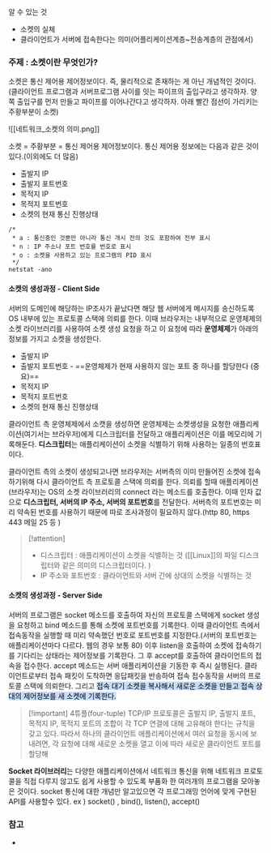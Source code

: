 
알 수 있는 것
* 소켓의 실체
* 클라이언트가 서버에 접속한다는 의미(어플리케이션계층~전송계층의 관점에서)

### 주제 : 소켓이란 무엇인가? 

소켓은 통신 제어용 제어정보이다. 즉, 물리적으로 존재하는 게 아닌 개념적인 것이다. 
(클라이언트 프로그램과 서버프로그램 사이를 잇는 파이프의 출입구라고 생각하자. 양쪽 출입구를 먼저 만들고 파이프를 이어나간다고 생각하자. 아래 빨간 점선이 가리키는 주황부분이 소켓)


![[네트워크_소켓의 의미.png]]

소켓 = 주황부분 = 통신 제어용 제어정보이다. 
통신 제어용 정보에는 다음과 같은 것이 있다.(이외에도 더 많음)
* 출발지 IP
* 출발지 포트번호
* 목적지 IP
* 목적지 포트번호
* 소켓의 현재 통신 진행상태

```linux
/*
 * a : 통신중인 것뿐만 아니라 통신 개시 전의 것도 포함하여 전부 표시 
 * n : IP 주소나 포트 번호를 번호로 표시
 * o : 소켓을 사용하고 있는 프로그램의 PID 표시
 */
netstat -ano

```

#### 소켓의 생성과정 - Client Side

서버의 도메인에 해당하는 IP조사가 끝났다면 해당 웹 서버에게 메시지를 송신하도록 OS 내부에 있는 프로토콜 스택에 의뢰를 한다. 이때 브라우저는 내부적으로 운영체제의 소켓 라이브러리를 사용하여 소켓 생성 요청을 하고 이 요청에 따라 **운영체제**가 아래의 정보를 가지고 소켓을 생성한다.   
* 출발지 IP
* 출발지 포트번호 - ==운영체제가 현재 사용하지 않는 포트 중 하나를 할당한다 (중요)==
* 목적지 IP
* 목적지 포트번호
* 소켓의 현재 통신 진행상태

클라이언트 측 운영체제에서 소캣을 생성하면 운영체제는 소켓생성을 요청한 애플리케이션(여기서는 브라우저)에게 디스크립터를 전달하고 애플리케이션은 이를 메모리에 기록해둔다. 
**디스크립터**는 애플리케이션이 소켓을 식별하기 위해 사용하는 일종의 번호표이다. 

클라이언트 측의 소켓이 생성되고나면 브라우저는 서버측의 이미 만들어진 소켓에 접속하기위해 다시 클라이언트 측 프로토콜 스택에 의뢰를 한다. 의뢰를 할때 애플리케이션(브라우저)는 OS의 소켓 라이브러리의 connect 라는 메소드를 호출한다. 이때 인자 값으로 **디스크립터, 서버의 IP 주소, 서버의 포트번호**를 전달한다. 서버측의 포트번호는 미리 약속된 번호를 사용하기 때문에 따로 조사과정이 필요하지 않다.(http 80, https 443 메일 25 등 )

>[!attention]
> * 디스크립터 : 애플리케이션이 소켓을 식별하는 것 ([[Linux]]의  파일 디스크립터와 같은 의미의 디스크립터이다.  )
> * IP 주소와 포트번호 : 클라이언트와 서버 간에 상대의 소켓을 식별하는 것 
> 
>

#### 소켓의 생성과정 - Server Side
서버의 프로그램은 socket 메소드를 호출하여 자신의 프로토콜 스택에게 socket 생성을 요청하고 bind 메소드를 통해 소켓에 포트번호를 기록한다. 이때 클라이언트 측에서 접속동작을 실행할 때 미리 약속했던 번호로 포트번호를 지정한다.(서버의 포트번호는 애플리케이션마다 다르다. 웹의 경우 보통 80)
이후 listen을 호출하여 소켓에 접속하기를 기다리는 상태라는 제어정보를 기록한다. 그 후 accept를 호출하여 클라이언트의 접속을 접수한다. accept 메소드는 서버 애플리케이션을 기동한 후 즉시 실행된다. 클라이언트로부터 접속 패킷이 도착하면 응답패킷을 반송하여 접속 접수동작을 서버의 프로토콜 스택에 의뢰한다. 그리고 <mark style="background: #ADCCFFA6;">접속 대기 소켓을 복사해서 새로운 소켓을 만들고 접속 상대의 
제어정보를 새 소켓에 기록한다. </mark>

>[!important] 4튜플(four-tuple)
>TCP/IP 프로토콜은 출발지 IP, 출발지 포트, 목적지 IP, 목적지 포트의 조합이 각 TCP 연결에 대해 고유해야 한다는 규칙을 갖고 있다. 따라서 하나의 클라이언트 애플리케이션에서 여러 요청을 동시에 보내려면, 각 요청에 대해 새로운 소켓을 열고 이에 따라 새로운 클라이언트 포트를 할당해
>


**Socket 라이브러리**는 다양한 애플리케이션에서 네트워크 통신을 위해 네트워크 프로토콜을 직접 다루지 않고도 쉽게 사용할 수 있도록 부품화 한 여러개의 프로그램을 모아놓은 것이다. 
socket 통신에 대한 개념만 알고있으면 각 프로그래밍 언어에 맞게 구현된 API를 사용할수 있다.
ex ) socket() , bind(), listen(), accept() 






### 참고
* 


